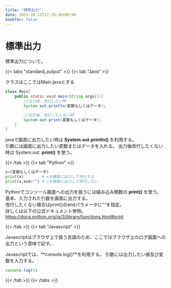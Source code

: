```yaml
---
title: "標準出力"
date: 2019-10-12T17:19:30+09:00
bookToc: false
---
```


# 標準出力

標準出力について。

{{< tabs "standard_output" >}}
{{< tab "Java" >}}

クラスはここではMain.javaとする

```java
class Main{
    public static void main(String args[]){
        //出力後、改行したい時
        System.out.println(変数もしくはデータ);

        //出力後、改行したくない時
        System.out.print(変数もしくはデータ);
    }
}
```

javaで画面に出力したい時は **System.out.println()** を利用する。<br>
引数には画面に出力したい変数またはデータを入れる。
出力後改行したくない時は System.out. **print()** を使う。

{{< /tab >}}
{{< tab "Python" >}}

```python
x=(変数もしくはデータ)
print(x)        # xを画面に出力して改行する
print(x,end="") # xを画面に出力して改行しない
```

Pythonでコンソール画面への出力を扱うには組み込み関数の **print()** を使う。<br>
基本、入力された引数を画面に出力する。<br>
改行したくない場合はprint()のendパラメータに""を指定。<br>
詳しくは以下の公式ドキュメント参照。<br>
https://docs.python.org/ja/3/library/functions.html#print

{{< /tab >}}
{{< tab "Javascript" >}}

Javascriptはブラウザ上で扱う言語のため、ここではブラウザ上のログ画面への出力という意味で記す。

Javascriptでは、**console.log()**を利用する。
引数には出力したい値及び変数を入力する。

```javascript
console.log(5)
```

{{< /tab >}}
{{< /tabs >}}
